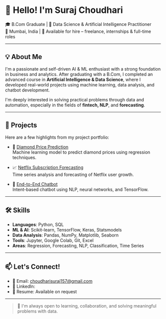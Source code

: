 # 👋 Hello! I'm Suraj Choudhari

🎓 B.Com Graduate | 🤖 Data Science & Artificial Intelligence Practitioner  
📍 Mumbai, India | 💼 Available for hire – freelance, internships & full-time roles

---

## 💡 About Me

I'm a passionate and self-driven AI & ML enthusiast with a strong foundation in business and analytics. After graduating with a B.Com, I completed an advanced course in **Artificial Intelligence & Data Science**, where I developed real-world projects using machine learning, data analysis, and chatbot development.

I'm deeply interested in solving practical problems through data and automation, especially in the fields of **fintech, NLP**, and **forecasting**.

---

## 🚀 Projects

Here are a few highlights from my project portfolio:

- 🔮 [Diamond Price Prediction](https://github.com/SurajChoudharii/Diamond_Price_Prediction)  
  Machine learning model to predict diamond prices using regression techniques.

- 📈 [Netflix Subscription Forecasting](https://github.com/SurajChoudharii/Netflix_Subscription_Forecasting)  
  Time series analysis and forecasting of Netflix user growth.

- 🤖 [End-to-End Chatbot](https://github.com/SurajChoudharii/End_to_End_Chatbot)  
  Intent-based chatbot using NLP, neural networks, and TensorFlow.

---

## 🛠️ Skills

- **Languages**: Python, SQL  
- **ML & AI**: Scikit-learn, TensorFlow, Keras, Statsmodels  
- **Data Analysis**: Pandas, NumPy, Matplotlib, Seaborn  
- **Tools**: Jupyter, Google Colab, Git, Excel  
- **Areas**: Regression, Forecasting, NLP, Classification, Time Series

---

## 📫 Let's Connect!

- 📧 Email: choudharisuraj157@gmail.com
- 🔗 LinkedIn: 
- 💼 Resume: Available on request

---

> 📌 I'm always open to learning, collaboration, and solving meaningful problems with data.
